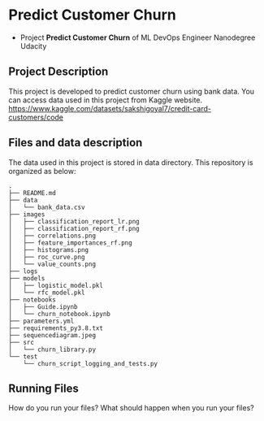 # Predict Customer Churn

- Project **Predict Customer Churn** of ML DevOps Engineer Nanodegree Udacity

## Project Description
This project is developed to predict customer churn using bank data.
You can access data used in this project from Kaggle website.
https://www.kaggle.com/datasets/sakshigoyal7/credit-card-customers/code



## Files and data description
The data used in this project is stored in data directory.
This repository is organized as below:
```
.
├── README.md
├── data
│   └── bank_data.csv
├── images
│   ├── classification_report_lr.png
│   ├── classification_report_rf.png
│   ├── correlations.png
│   ├── feature_importances_rf.png
│   ├── histograms.png
│   ├── roc_curve.png
│   └── value_counts.png
├── logs
├── models
│   ├── logistic_model.pkl
│   └── rfc_model.pkl
├── notebooks
│   ├── Guide.ipynb
│   └── churn_notebook.ipynb
├── parameters.yml
├── requirements_py3.8.txt
├── sequencediagram.jpeg
├── src
│   └── churn_library.py
└── test
    └── churn_script_logging_and_tests.py
```


## Running Files
How do you run your files? What should happen when you run your files?



